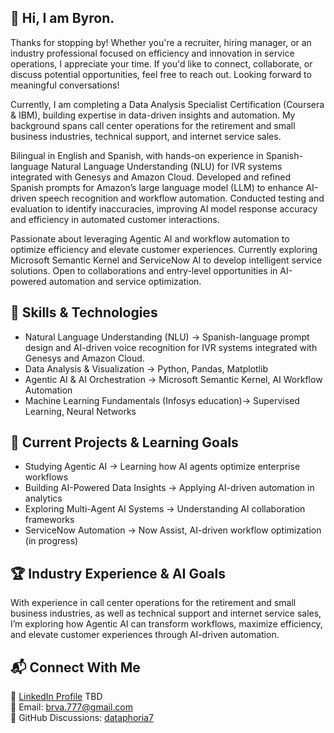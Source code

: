 ## 👋 Hi, I am Byron.

Thanks for stopping by! Whether you're a recruiter, hiring manager, or an industry professional focused on efficiency and innovation in service operations, I appreciate your time. If you'd like to connect, collaborate, or discuss potential opportunities, feel free to reach out. Looking forward to meaningful conversations!

Currently, I am completing a Data Analysis Specialist Certification (Coursera & IBM), building expertise in data-driven insights and automation. My background spans call center operations for the retirement and small business industries, technical support, and internet service sales.

Bilingual in English and Spanish, with hands-on experience in Spanish-language Natural Language Understanding (NLU) for IVR systems integrated with Genesys and Amazon Cloud. Developed and refined Spanish prompts for Amazon’s large language model (LLM) to enhance AI-driven speech recognition and workflow automation. Conducted testing and evaluation to identify inaccuracies, improving AI model response accuracy and efficiency in automated customer interactions.

Passionate about leveraging Agentic AI and workflow automation to optimize efficiency and elevate customer experiences. Currently exploring Microsoft Semantic Kernel and ServiceNow AI to develop intelligent service solutions. Open to collaborations and entry-level opportunities in AI-powered automation and service optimization.


## 🔹 Skills & Technologies  

- Natural Language Understanding (NLU) → Spanish-language prompt design and AI-driven voice recognition for IVR systems integrated with Genesys and Amazon Cloud.
- Data Analysis & Visualization → Python, Pandas, Matplotlib  
- Agentic AI & AI Orchestration → Microsoft Semantic Kernel, AI Workflow Automation
- Machine Learning Fundamentals (Infosys education)→ Supervised Learning, Neural Networks

## 🚀 Current Projects & Learning Goals  

- Studying Agentic AI → Learning how AI agents optimize enterprise workflows  
- Building AI-Powered Data Insights → Applying AI-driven automation in analytics  
- Exploring Multi-Agent AI Systems → Understanding AI collaboration frameworks  
- ServiceNow Automation → Now Assist, AI-driven workflow optimization  (in progress)

## 🏆 Industry Experience & AI Goals 

With experience in call center operations for the retirement and small business industries, as well as technical support and internet service sales, I’m exploring how Agentic AI can transform workflows, maximize efficiency, and elevate customer experiences through AI-driven automation.  

## 📬 Connect With Me  

🔗 [LinkedIn Profile](tba) TBD  
📧 Email: brva.777@gmail.com  
💬 GitHub Discussions: [dataphoria7](github.com/dataphoria7)  
<!--
**dataphoria7/dataphoria7** is a ✨ _special_ ✨ repository because its `README.md` (this file) appears on your GitHub profile.

Here are some ideas to get you started:

- 🔭 I’m currently working on ...
- 🌱 I’m currently learning ...
- 👯 I’m looking to collaborate on ...
- 🤔 I’m looking for help with ...
- 💬 Ask me about ...
- 📫 How to reach me: ...
- 😄 Pronouns: ...
- ⚡ Fun fact: ...
-->
